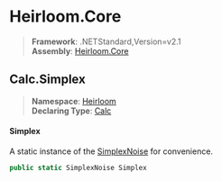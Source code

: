 # Heirloom.Core

> **Framework**: .NETStandard,Version=v2.1  
> **Assembly**: [Heirloom.Core][0]  

## Calc.Simplex

> **Namespace**: [Heirloom][0]  
> **Declaring Type**: [Calc][1]  

#### Simplex

A static instance of the [SimplexNoise][2] for convenience.

```cs
public static SimplexNoise Simplex
```

[0]: ../../../Heirloom.Core.md
[1]: ../Calc.md
[2]: ../SimplexNoise.md
